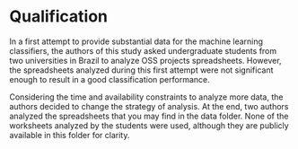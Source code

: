 # Qualification
In a first attempt to provide substantial data for the machine learning
classifiers, the authors of this study asked undergraduate students 
from two universities in Brazil to analyze OSS projects spreadsheets.
However, the spreadsheets analyzed during this first attempt were not
significant enough to result in a good classification performance.

Considering the time and availability constraints to analyze more data, 
the authors decided to change the strategy of analysis. At the end,
two authors analyzed the spreadsheets that you may find in the data folder. 
None of the worksheets analyzed by the students were used, although they are
publicly available in this folder for clarity.
